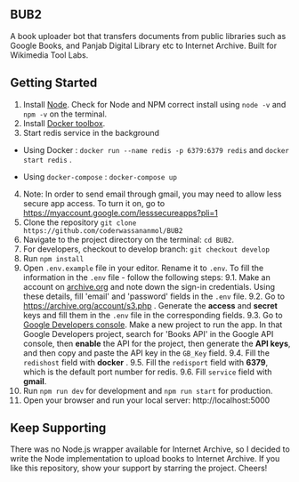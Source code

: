 ## BUB2
A book uploader bot that transfers documents from public libraries such as Google Books, and Panjab Digital Library etc to Internet Archive. Built for Wikimedia Tool Labs.

## Getting Started
1. Install [Node](https://nodejs.org/en/download/). Check for Node and NPM correct install using `node -v` and `npm -v` on the terminal.
2. Install [Docker toolbox](https://docs.docker.com/toolbox/toolbox_install_windows/).
3. Start redis service in the background 
* Using Docker :
`docker run --name redis -p 6379:6379 redis` and `docker start redis` . 

* Using `docker-compose` : 
`docker-compose up`
4. Note: In order to send email through gmail, you may need to allow less secure app access. To turn it on, go to https://myaccount.google.com/lesssecureapps?pli=1
5. Clone the repository `git clone https://github.com/coderwassananmol/BUB2`
6. Navigate to the project directory on the terminal: `cd BUB2`.
7. For developers, checkout to develop branch: `git checkout develop`
8. Run `npm install`
9. Open `.env.example` file in your editor. Rename it to `.env`. To fill the information in the `.env` file - follow the following steps:
9.1. Make an account on [archive.org](https://archive.org) and note down the sign-in credentials. Using these details, fill 'email' and 'password' fields in the `.env` file.
9.2. Go to https://archive.org/account/s3.php . Generate the **access** and **secret** keys and fill them in the `.env` file in the corresponding fields.
9.3. Go to [Google Developers console](https://console.developers.google.com/getting-started). Make a new project to run the app. In that Google Developers project, search for 'Books API' in the Google API console, then **enable** the API for the project, then generate the **API keys**, and then copy and paste the API key in the `GB_Key` field.
9.4. Fill the `redishost` field with **docker** .
9.5. Fill the `redisport` field with **6379**, which is the default port number for redis.
9.6. Fill `service` field with **gmail**.
10. Run `npm run dev` for development and `npm run start` for production.
11. Open your browser and run your local server: http://localhost:5000

## Keep Supporting
There was no Node.js wrapper available for Internet Archive, so I decided to write the Node implementation to upload books to Internet Archive. If you like this repository, show your support by starring the project. Cheers!
